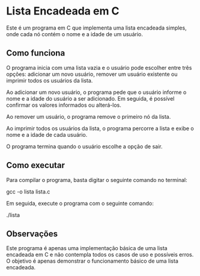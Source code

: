 # Lista Encadeada em C

Este é um programa em C que implementa uma lista encadeada simples, onde cada nó contém o nome e a idade de um usuário.
## Como funciona

O programa inicia com uma lista vazia e o usuário pode escolher entre três opções: adicionar um novo usuário, remover um usuário existente ou imprimir todos os usuários da lista.

Ao adicionar um novo usuário, o programa pede que o usuário informe o nome e a idade do usuário a ser adicionado. Em seguida, é possível confirmar os valores informados ou alterá-los.

Ao remover um usuário, o programa remove o primeiro nó da lista.

Ao imprimir todos os usuários da lista, o programa percorre a lista e exibe o nome e a idade de cada usuário.

O programa termina quando o usuário escolhe a opção de sair.
## Como executar

Para compilar o programa, basta digitar o seguinte comando no terminal:

  gcc -o lista lista.c

Em seguida, execute o programa com o seguinte comando:

  ./lista

## Observações

Este programa é apenas uma implementação básica de uma lista encadeada em C e não contempla todos os casos de uso e possíveis erros. O objetivo é apenas demonstrar o funcionamento básico de uma lista encadeada.

